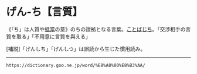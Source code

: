 # げん‐ち【言質】

《「ち」は人質や[抵當](https://dictionary.goo.ne.jp/word/%E6%8A%B5%E5%BD%93/#jn-150265)の意》のちの證拠となる言葉。[ことばじち](ことばじち（言葉質）)。「交渉相手の言質を取る」「不用意に言質を與える」

\[補説\]「げんしち」「げんしつ」は誤読から生じた慣用読み。

---
`https://dictionary.goo.ne.jp/word/%E8%A8%80%E8%B3%AA/`